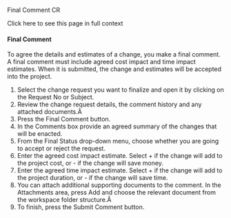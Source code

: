 Final Comment CR

Click here to see this page in full context

####  Final Comment

To agree the details and estimates of a change, you make a final comment. A
final comment must include agreed cost impact and time impact estimates. When
it is submitted, the change and estimates will be accepted into the project.

  1. Select the change request you want to finalize and open it by clicking on the Request No or Subject. 
  2. Review the change request details, the comment history and any attached documents.Â 
  3. Press the Final Comment button. 
  4. In the Comments box provide an agreed summary of the changes that will be enacted. 
  5. From the Final Status drop-down menu, choose whether you are going to accept or reject the request. 
  6. Enter the agreed cost impact estimate. Select + if the change will add to the project cost, or - if the change will save money. 
  7. Enter the agreed time impact estimate. Select + if the change will add to the project duration, or - if the change will save time. 
  8. You can attach additional supporting documents to the comment. In the Attachments area, press Add and choose the relevant document from the workspace folder structure.Â 
  9. To finish, press the Submit Comment button. 

